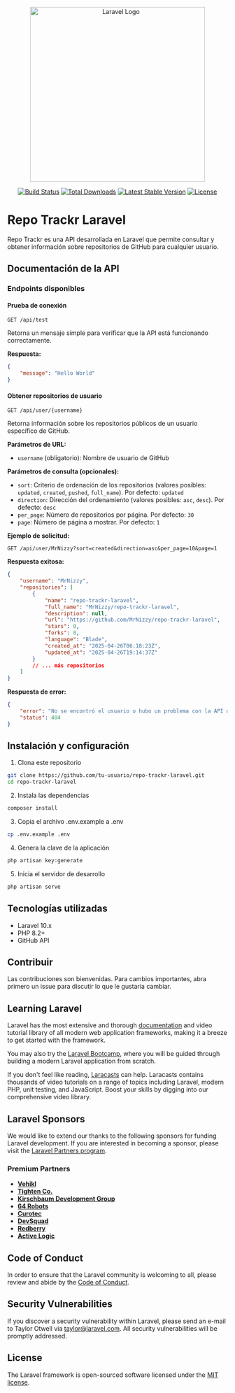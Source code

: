 <p align="center"><a href="https://laravel.com" target="_blank"><img src="https://raw.githubusercontent.com/laravel/art/master/logo-lockup/5%20SVG/2%20CMYK/1%20Full%20Color/laravel-logolockup-cmyk-red.svg" width="400" alt="Laravel Logo"></a></p>

<p align="center">
<a href="https://github.com/laravel/framework/actions"><img src="https://github.com/laravel/framework/workflows/tests/badge.svg" alt="Build Status"></a>
<a href="https://packagist.org/packages/laravel/framework"><img src="https://img.shields.io/packagist/dt/laravel/framework" alt="Total Downloads"></a>
<a href="https://packagist.org/packages/laravel/framework"><img src="https://img.shields.io/packagist/v/laravel/framework" alt="Latest Stable Version"></a>
<a href="https://packagist.org/packages/laravel/framework"><img src="https://img.shields.io/packagist/l/laravel/framework" alt="License"></a>
</p>

# Repo Trackr Laravel

Repo Trackr es una API desarrollada en Laravel que permite consultar y obtener información sobre repositorios de GitHub para cualquier usuario.

## Documentación de la API

### Endpoints disponibles

#### Prueba de conexión

```
GET /api/test
```

Retorna un mensaje simple para verificar que la API está funcionando correctamente.

**Respuesta:**

```json
{
    "message": "Hello World"
}
```

#### Obtener repositorios de usuario

```
GET /api/user/{username}
```

Retorna información sobre los repositorios públicos de un usuario específico de GitHub.

**Parámetros de URL:**

-   `username` (obligatorio): Nombre de usuario de GitHub

**Parámetros de consulta (opcionales):**

-   `sort`: Criterio de ordenación de los repositorios (valores posibles: `updated`, `created`, `pushed`, `full_name`). Por defecto: `updated`
-   `direction`: Dirección del ordenamiento (valores posibles: `asc`, `desc`). Por defecto: `desc`
-   `per_page`: Número de repositorios por página. Por defecto: `30`
-   `page`: Número de página a mostrar. Por defecto: `1`

**Ejemplo de solicitud:**

```
GET /api/user/MrNizzy?sort=created&direction=asc&per_page=10&page=1
```

**Respuesta exitosa:**

```json
{
    "username": "MrNizzy",
    "repositories": [
        {
            "name": "repo-trackr-laravel",
            "full_name": "MrNizzy/repo-trackr-laravel",
            "description": null,
            "url": "https://github.com/MrNizzy/repo-trackr-laravel",
            "stars": 0,
            "forks": 0,
            "language": "Blade",
            "created_at": "2025-04-26T06:18:23Z",
            "updated_at": "2025-04-26T19:14:37Z"
        }
        // ... más repositorios
    ]
}
```

**Respuesta de error:**

```json
{
    "error": "No se encontró el usuario o hubo un problema con la API de GitHub",
    "status": 404
}
```

## Instalación y configuración

1. Clona este repositorio

```bash
git clone https://github.com/tu-usuario/repo-trackr-laravel.git
cd repo-trackr-laravel
```

2. Instala las dependencias

```bash
composer install
```

3. Copia el archivo .env.example a .env

```bash
cp .env.example .env
```

4. Genera la clave de la aplicación

```bash
php artisan key:generate
```

5. Inicia el servidor de desarrollo

```bash
php artisan serve
```

## Tecnologías utilizadas

-   Laravel 10.x
-   PHP 8.2+
-   GitHub API

## Contribuir

Las contribuciones son bienvenidas. Para cambios importantes, abra primero un issue para discutir lo que le gustaría cambiar.

## Learning Laravel

Laravel has the most extensive and thorough [documentation](https://laravel.com/docs) and video tutorial library of all modern web application frameworks, making it a breeze to get started with the framework.

You may also try the [Laravel Bootcamp](https://bootcamp.laravel.com), where you will be guided through building a modern Laravel application from scratch.

If you don't feel like reading, [Laracasts](https://laracasts.com) can help. Laracasts contains thousands of video tutorials on a range of topics including Laravel, modern PHP, unit testing, and JavaScript. Boost your skills by digging into our comprehensive video library.

## Laravel Sponsors

We would like to extend our thanks to the following sponsors for funding Laravel development. If you are interested in becoming a sponsor, please visit the [Laravel Partners program](https://partners.laravel.com).

### Premium Partners

-   **[Vehikl](https://vehikl.com/)**
-   **[Tighten Co.](https://tighten.co)**
-   **[Kirschbaum Development Group](https://kirschbaumdevelopment.com)**
-   **[64 Robots](https://64robots.com)**
-   **[Curotec](https://www.curotec.com/services/technologies/laravel/)**
-   **[DevSquad](https://devsquad.com/hire-laravel-developers)**
-   **[Redberry](https://redberry.international/laravel-development/)**
-   **[Active Logic](https://activelogic.com)**

## Code of Conduct

In order to ensure that the Laravel community is welcoming to all, please review and abide by the [Code of Conduct](https://laravel.com/docs/contributions#code-of-conduct).

## Security Vulnerabilities

If you discover a security vulnerability within Laravel, please send an e-mail to Taylor Otwell via [taylor@laravel.com](mailto:taylor@laravel.com). All security vulnerabilities will be promptly addressed.

## License

The Laravel framework is open-sourced software licensed under the [MIT license](https://opensource.org/licenses/MIT).
